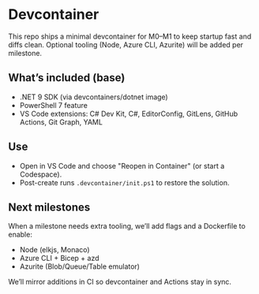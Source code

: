 # Devcontainer

This repo ships a minimal devcontainer for M0–M1 to keep startup fast and diffs clean. Optional tooling (Node, Azure CLI, Azurite) will be added per milestone.

## What’s included (base)
- .NET 9 SDK (via devcontainers/dotnet image)
- PowerShell 7 feature
- VS Code extensions: C# Dev Kit, C#, EditorConfig, GitLens, GitHub Actions, Git Graph, YAML

## Use
- Open in VS Code and choose "Reopen in Container" (or start a Codespace).
- Post-create runs `.devcontainer/init.ps1` to restore the solution.

## Next milestones
When a milestone needs extra tooling, we’ll add flags and a Dockerfile to enable:
- Node (elkjs, Monaco)
- Azure CLI + Bicep + azd
- Azurite (Blob/Queue/Table emulator)

We’ll mirror additions in CI so devcontainer and Actions stay in sync.
